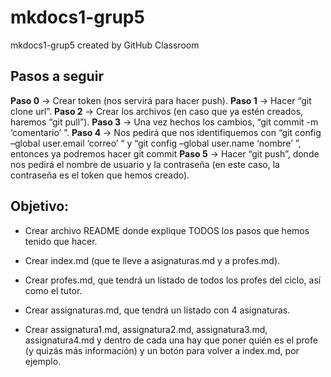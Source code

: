 # mkdocs1-grup5
mkdocs1-grup5 created by GitHub Classroom
## Pasos a seguir

**Paso 0** → Crear token (nos servirá para hacer push).
**Paso 1** → Hacer “git clone url”.
**Paso 2** → Crear los archivos (en caso que ya estén creados, haremos “git pull”).
**Paso 3** → Una vez hechos los cambios, “git commit -m ‘comentario’ ”.
**Paso 4** → Nos pedirá que nos identifiquemos con “git config –global user.email ‘correo’ “ y “git config –global user.name ‘nombre’ ”, entonces ya podremos hacer git commit
**Paso 5** → Hacer “git push”, donde nos pedirá el nombre de usuario y la contraseña (en este caso, la contraseña es el token que hemos creado). 

## Objetivo:

 - Crear archivo README donde explique TODOS los pasos que hemos tenido
   que hacer. 
   
 - Crear index.md (que te lleve a asignaturas.md y a profes.md).
   
 - Crear profes.md, que tendrá un listado de todos los profes del ciclo, así como el tutor. 
   
 - Crear assignaturas.md, que tendrá un listado con 4 asignaturas. 
   
 - Crear assignatura1.md, assignatura2.md, assignatura3.md, assignatura4.md y dentro de cada una hay que poner quién es el profe (y quizás más información) y un botón para volver a index.md, por ejemplo.

